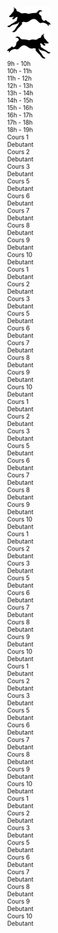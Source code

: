 <!DOCTYPE html>
<!DOCTYPE html>
<html>
<head>
	<meta charset="utf-8">
	<meta name="viewport" content="width-device width, initial-scale=1">
	<title>Test tab</title>
	<link rel="stylesheet" href="https://maxcdn.bootstrapcdn.com/bootstrap/4.0.0/css/bootstrap.min.css" integrity="sha384-Gn5384xqQ1aoWXA+058RXPxPg6fy4IWvTNh0E263XmFcJlSAwiGgFAW/dAiS6JXm" crossorigin="anonymous">
	<link rel="stylesheet" type="text/css" href="style.css">
	<script src="https://code.jquery.com/jquery-3.2.1.slim.min.js" integrity="sha384-KJ3o2DKtIkvYIK3UENzmM7KCkRr/rE9/Qpg6aAZGJwFDMVNA/GpGFF93hXpG5KkN" crossorigin="anonymous"></script>
	<script src="https://cdnjs.cloudflare.com/ajax/libs/popper.js/1.12.9/umd/popper.min.js" integrity="sha384-ApNbgh9B+Y1QKtv3Rn7W3mgPxhU9K/ScQsAP7hUibX39j7fakFPskvXusvfa0b4Q" crossorigin="anonymous"></script>
	<script src="https://maxcdn.bootstrapcdn.com/bootstrap/4.0.0/js/bootstrap.min.js" integrity="sha384-JZR6Spejh4U02d8jOt6vLEHfe/JQGiRRSQQxSfFWpi1MquVdAyjUar5+76PVCmYl" crossorigin="anonymous"></script>
	<script src="https://ajax.googleapis.com/ajax/libs/jquery/3.5.0/jquery.min.js"></script>
</head>

<body>
	<div class="row justify-content-center">
		<div class="grid-cont3">
			<div class="grid-cursor grid-bord1" id="prev"><img src="images/dog2.png" class="grid-dog" alt="P"></div>
			<div class="grid-default grid-bord1" id="week"></div>
			<div class="grid-cursor grid-bord1" id="next"><img src="images/dog1.png" class="grid-dog" alt="N"></div>
		</div>
		<div class="grid-cont1">
			<div class="grid-day grid-default" id="button"></div>
			<div class="grid-day grid-default" id="mon"></div>
			<div class="grid-day grid-default" id="tue"></div>
			<div class="grid-day grid-default" id="wed"></div>
			<div class="grid-day grid-default" id="thu"></div>
			<div class="grid-day grid-default" id="fri"></div>
			<div class="grid-day grid-default" id="sat"></div>
		</div>
		<div class="grid-cont2">
			<div class="grid-9 grid-default">9h - 10h</div>
			<div class="grid-10 grid-default">10h - 11h</div>
			<div class="grid-11 grid-default">11h - 12h</div>
			<div class="grid-12 grid-default">12h - 13h</div>
			<div class="grid-13 grid-default">13h - 14h</div>
			<div class="grid-14 grid-default">14h - 15h</div>
			<div class="grid-15 grid-default">15h - 16h</div>
			<div class="grid-16 grid-default">16h - 17h</div>
			<div class="grid-17 grid-default">17h - 18h</div>
			<div class="grid-18 grid-default">18h - 19h</div>
			<div class="grid-12b"></div>
			<div class="grid-9 grid-cursor grid-bord2" id="mon9">Cours 1<br>Debutant</div>
			<div class="grid-10 grid-cursor grid-bord2" id="mon10">Cours 2<br>Debutant</div>
			<div class="grid-11 grid-cursor grid-bord2" id="mon11">Cours 3<br>Debutant</div>
			<div class="grid-13 grid-cursor grid-bord2" id="mon13">Cours 5<br>Debutant</div>
			<div class="grid-14 grid-cursor grid-bord2" id="mon14">Cours 6<br>Debutant</div>
			<div class="grid-15 grid-cursor grid-bord2" id="mon15">Cours 7<br>Debutant</div>
			<div class="grid-16 grid-cursor grid-bord2" id="mon16">Cours 8<br>Debutant</div>
			<div class="grid-17 grid-cursor grid-bord2" id="mon17">Cours 9<br>Debutant</div>
			<div class="grid-18 grid-cursor grid-bord2" id="mon18">Cours 10<br>Debutant</div>
			<div class="grid-9 grid-cursor grid-bord2" id="tue9">Cours 1<br>Debutant</div>
			<div class="grid-10 grid-cursor grid-bord2" id="tue10">Cours 2<br>Debutant</div>
			<div class="grid-11 grid-cursor grid-bord2" id="tue11">Cours 3<br>Debutant</div>
			<div class="grid-13 grid-cursor grid-bord2" id="tue13">Cours 5<br>Debutant</div>
			<div class="grid-14 grid-cursor grid-bord2" id="tue14">Cours 6<br>Debutant</div>
			<div class="grid-15 grid-cursor grid-bord2" id="tue15">Cours 7<br>Debutant</div>
			<div class="grid-16 grid-cursor grid-bord2" id="tue16">Cours 8<br>Debutant</div>
			<div class="grid-17 grid-cursor grid-bord2" id="tue17">Cours 9<br>Debutant</div>
			<div class="grid-18 grid-cursor grid-bord2" id="tue18">Cours 10<br>Debutant</div>
			<div class="grid-9 grid-cursor grid-bord2" id="wed9">Cours 1<br>Debutant</div>
			<div class="grid-10 grid-cursor grid-bord2" id="wed10">Cours 2<br>Debutant</div>
			<div class="grid-11 grid-cursor grid-bord2" id="wed11">Cours 3<br>Debutant</div>
			<div class="grid-13 grid-cursor grid-bord2" id="wed13">Cours 5<br>Debutant</div>
			<div class="grid-14 grid-cursor grid-bord2" id="wed14">Cours 6<br>Debutant</div>
			<div class="grid-15 grid-cursor grid-bord2" id="wed15">Cours 7<br>Debutant</div>
			<div class="grid-16 grid-cursor grid-bord2" id="wed16">Cours 8<br>Debutant</div>
			<div class="grid-17 grid-cursor grid-bord2" id="wed17">Cours 9<br>Debutant</div>
			<div class="grid-18 grid-cursor grid-bord2" id="wed18">Cours 10<br>Debutant</div>
			<div class="grid-9 grid-cursor grid-bord2" id="thu9">Cours 1<br>Debutant</div>
			<div class="grid-10 grid-cursor grid-bord2" id="thu10">Cours 2<br>Debutant</div>
			<div class="grid-11 grid-cursor grid-bord2" id="thu11">Cours 3<br>Debutant</div>
			<div class="grid-13 grid-cursor grid-bord2" id="thu13">Cours 5<br>Debutant</div>
			<div class="grid-14 grid-cursor grid-bord2" id="thu14">Cours 6<br>Debutant</div>
			<div class="grid-15 grid-cursor grid-bord2" id="thu15">Cours 7<br>Debutant</div>
			<div class="grid-16 grid-cursor grid-bord2" id="thu16">Cours 8<br>Debutant</div>
			<div class="grid-17 grid-cursor grid-bord2" id="thu17">Cours 9<br>Debutant</div>
			<div class="grid-18 grid-cursor grid-bord2" id="thu18">Cours 10<br>Debutant</div>
			<div class="grid-9 grid-cursor grid-bord2" id="fri9">Cours 1<br>Debutant</div>
			<div class="grid-10 grid-cursor grid-bord2" id="fri10">Cours 2<br>Debutant</div>
			<div class="grid-11 grid-cursor grid-bord2" id="fri11">Cours 3<br>Debutant</div>
			<div class="grid-13 grid-cursor grid-bord2" id="fri13">Cours 5<br>Debutant</div>
			<div class="grid-14 grid-cursor grid-bord2" id="fri14">Cours 6<br>Debutant</div>
			<div class="grid-15 grid-cursor grid-bord2" id="fri15">Cours 7<br>Debutant</div>
			<div class="grid-16 grid-cursor grid-bord2" id="fri16">Cours 8<br>Debutant</div>
			<div class="grid-17 grid-cursor grid-bord2" id="fri17">Cours 9<br>Debutant</div>
			<div class="grid-18 grid-cursor grid-bord2" id="fri18">Cours 10<br>Debutant</div>
			<div class="grid-9 grid-cursor grid-bord2" id="sat9">Cours 1<br>Debutant</div>
			<div class="grid-10 grid-cursor grid-bord2" id="sat10">Cours 2<br>Debutant</div>
			<div class="grid-11 grid-cursor grid-bord2" id="sat11">Cours 3<br>Debutant</div>
			<div class="grid-13 grid-cursor grid-bord2" id="sat13">Cours 5<br>Debutant</div>
			<div class="grid-14 grid-cursor grid-bord2" id="sat14">Cours 6<br>Debutant</div>
			<div class="grid-15 grid-cursor grid-bord2" id="sat15">Cours 7<br>Debutant</div>
			<div class="grid-16 grid-cursor grid-bord2" id="sat16">Cours 8<br>Debutant</div>
			<div class="grid-17 grid-cursor grid-bord2" id="sat17">Cours 9<br>Debutant</div>
			<div class="grid-18 grid-cursor grid-bord2" id="sat18">Cours 10<br>Debutant</div>
		</div>
	</div>
</body>
</html>

<script>
	var days = ['mon','tue','wed','thu','fri','sat'];
	var days_text = ['Lundi','Mardi','Mercredi','Jeudi','Vendredi','Samedi'];
	var today = new Date();
	var today_day = today.getDay();

	var hours = [9,10,11,13,14,15,16,17,18];
	var cours_test = ['Cours 1','Cours 2','Cours 3','Cours 5','Cours 6','Cours 7','Cours 8','Cours 9','Cours 10'];
	var cours_col = ['red','navy','green','purple','pink','orange','saddlebrown','cyan','teal'];
	var niveau = ['Debutant','Intermediaire','Expert'];

	var selected = new Array(54);
	for (var i = 0; i < selected.length; i++) {
		selected[i] = 0;
	}
	$(document).ready(function(){
		set_tab();
			
		document.getElementById('mon9').addEventListener("click",changecol);
		document.getElementById('mon10').addEventListener("click",changecol);
		document.getElementById('mon11').addEventListener("click",changecol);
		document.getElementById('mon13').addEventListener("click",changecol);
		document.getElementById('mon14').addEventListener("click",changecol);
		document.getElementById('mon15').addEventListener("click",changecol);
		document.getElementById('mon16').addEventListener("click",changecol);
		document.getElementById('mon17').addEventListener("click",changecol);
		document.getElementById('mon18').addEventListener("click",changecol);
		document.getElementById('tue9').addEventListener("click",changecol);
		document.getElementById('tue10').addEventListener("click",changecol);
		document.getElementById('tue11').addEventListener("click",changecol);
		document.getElementById('tue13').addEventListener("click",changecol);
		document.getElementById('tue14').addEventListener("click",changecol);
		document.getElementById('tue15').addEventListener("click",changecol);
		document.getElementById('tue16').addEventListener("click",changecol);
		document.getElementById('tue17').addEventListener("click",changecol);
		document.getElementById('tue18').addEventListener("click",changecol);
		document.getElementById('wed9').addEventListener("click",changecol);
		document.getElementById('wed10').addEventListener("click",changecol);
		document.getElementById('wed11').addEventListener("click",changecol);
		document.getElementById('wed13').addEventListener("click",changecol);
		document.getElementById('wed14').addEventListener("click",changecol);
		document.getElementById('wed15').addEventListener("click",changecol);
		document.getElementById('wed16').addEventListener("click",changecol);
		document.getElementById('wed17').addEventListener("click",changecol);
		document.getElementById('wed18').addEventListener("click",changecol);
		document.getElementById('thu9').addEventListener("click",changecol);
		document.getElementById('thu10').addEventListener("click",changecol);
		document.getElementById('thu11').addEventListener("click",changecol);
		document.getElementById('thu13').addEventListener("click",changecol);
		document.getElementById('thu14').addEventListener("click",changecol);
		document.getElementById('thu15').addEventListener("click",changecol);
		document.getElementById('thu16').addEventListener("click",changecol);
		document.getElementById('thu17').addEventListener("click",changecol);
		document.getElementById('thu18').addEventListener("click",changecol);
		document.getElementById('fri9').addEventListener("click",changecol);
		document.getElementById('fri10').addEventListener("click",changecol);
		document.getElementById('fri11').addEventListener("click",changecol);
		document.getElementById('fri13').addEventListener("click",changecol);
		document.getElementById('fri14').addEventListener("click",changecol);
		document.getElementById('fri15').addEventListener("click",changecol);
		document.getElementById('fri16').addEventListener("click",changecol);
		document.getElementById('fri17').addEventListener("click",changecol);
		document.getElementById('fri18').addEventListener("click",changecol);
		document.getElementById('sat9').addEventListener("click",changecol);
		document.getElementById('sat10').addEventListener("click",changecol);
		document.getElementById('sat11').addEventListener("click",changecol);
		document.getElementById('sat13').addEventListener("click",changecol);
		document.getElementById('sat14').addEventListener("click",changecol);
		document.getElementById('sat15').addEventListener("click",changecol);
		document.getElementById('sat16').addEventListener("click",changecol);
		document.getElementById('sat17').addEventListener("click",changecol);
		document.getElementById('sat18').addEventListener("click",changecol);
	});

	$('#prev').click(function(){
		var ndate = today.getTime() - 7 * 24 * 3600000;
		today = new Date(ndate);
		today_day = today.getDay();
		set_tab();
	});

	$('#next').click(function(){
		var ndate = today.getTime() + 7 * 24 * 3600000;
		today = new Date(ndate);
		today_day = today.getDay();
		set_tab();
	});

	function changecol(){
		for (var i = 0; i < days.length; i++) {
			for (var j = 0; j < hours.length; j++) {
				if (this.id == days[i] + hours[j]) {
					var num = 9 * i + (j + 1);
					if (selected[num-1] == 0) {
						selected[num-1] = 1;
						this.style.backgroundColor = 'black';
					} else {
						selected[num-1] = 0;
						this.style.backgroundColor = 'ghostwhite';
					}
					i = days.length;
					j = hours.length;
				}
			}
		}
	}

	function date_new(date,i,j){
		let dms = date.getTime() + (i - j + 1) * 24 * 3600000;
		return new Date(dms);
	}

	function date_week(date,j){
		let debut = date_new(date,0,j);
		let fin = date_new(date,6,j);
		return date_return(debut) + " - " + date_return(fin);
	}

	function date_return(date){
		let d = date;
		d = ['0' + d.getDate(),'0' + (d.getMonth() + 1),'' + d.getFullYear()].map(component => component.slice(-2)); // prend les 2 derniers chiffres de chaque composant
		// joindre les composants en date
		return d.slice(0, 3).join('/');
	}

	function set_tab(){
		document.getElementById('week').innerHTML = date_week(today,today_day);
		for (var i = 0; i < days.length; i++) {
			var days_date = date_new(today,i,today_day);
			document.getElementById(days[i]).innerHTML = days_text[i] + "<br>" + date_return(days_date);
			for (var j = 0; j < hours.length; j++) {
				var dh = '#' + days[i] + hours[j];
				var valtest = $(dh).text();
				for (var k = 0; k < cours_test.length; k++) {
					if ((valtest == (cours_test[k] + niveau[0]))||(valtest == (cours_test[k] + niveau[1]))||(valtest == (cours_test[k] + niveau[2]))) {
						document.getElementById(days[i] + hours[j]).style.color = cours_col[k];
					}
				}					
			}
		}
	}
</script>